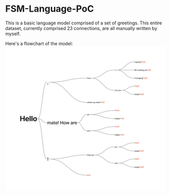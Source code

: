 # FSM-Language-PoC

This is a basic language model comprised of a set of greetings. This entire dataset, currently comprised 23 connections, are all manually written by myself.

Here's a flowchart of the model:
![Model](model-diagram.png)
